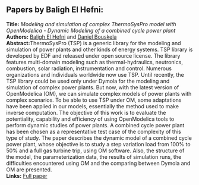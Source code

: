 <h2>Papers by Baligh El Hefni:</h2>
<p>
<b>Title:</b> <i> Modeling and simulation of complex ThermoSysPro model with OpenModelica - Dynamic Modeling of a combined cycle power plant </i> <br />
<b>Authors:</b> <a href="../authors/author_63.html">Baligh El Hefni</a> and <a href="../authors/author_32.html">Daniel Bouskela</a><br />
<b>Abstract:</b>ThermoSysPro (TSP) is a generic library for the modeling and simulation of power plants and other kinds of energy systems. TSP library is developed by EDF and released under open source license. The library features multi-domain modeling such as thermal-hydraulics, neutronics, combustion, solar radiation, instrumentation and control. 
Numerous organizations and individuals worldwide now use TSP. Until recently, the TSP library could be used only under Dymola for the modeling and simulation of complex power plants. But now, with the latest version of OpenModelica (OM), we can simulate complex models of power plants with complex scenarios.
To be able to use TSP under OM, some adaptations have been applied in our models, essentially the method used to make inverse computation. 
The objective of this work is to evaluate the potentiality, capability and efficiency of using OpenModelica tools to perform dynamic studies of power plants. A combined cycle power plant has been chosen as a representative test case of the complexity of this type of study.
The paper describes the dynamic model of a combined cycle power plant, whose objective is to study a step variation load from 100% to 50% and a full gas turbine trip, using OM software. Also, the structure of the model, the parameterization data, the results of simulation runs, the difficulties encountered using OM and the comparing between Dymola and OM are presented.<br />
<b>Links:</b> <a href="../submissions/ecp17132407_ElhefniBouskela.pdf">Full paper</a></p>